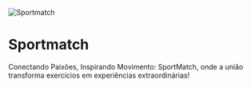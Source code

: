 ![Sportmatch](https://github.com/esmatch/.github/assets/28263075/8d77a7d1-1ea4-4e7a-8179-999b3c9c5654)

<h1>Sportmatch</h1>
<p>Conectando Paixões, Inspirando Movimento: SportMatch, onde a união transforma exercícios em experiências extraordinárias!</p>

